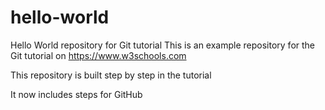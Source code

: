 # hello-world
Hello World repository for Git tutorial
This is an example repository for the Git tutorial on https://www.w3schools.com

This repository is built step by step in the tutorial

It now includes steps for GitHub
